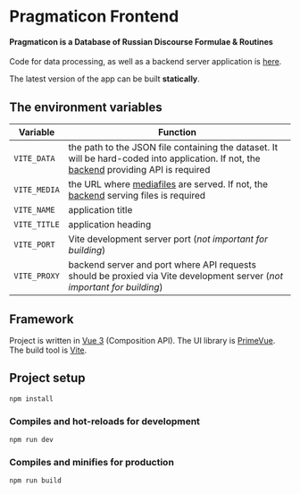# Pragmaticon Frontend

#### Pragmaticon is a Database of Russian Discourse Formulae &amp; Routines

Code for data processing, as well as a backend server application is [here](https://github.com/yaskevich/pragmaticon-database). 

The latest version of the app can be built **statically**.

## The environment variables

| Variable| Function|
| ------------- |-------------|
|`VITE_DATA`| the path to the JSON file containing the dataset. It will be hard-coded into application. If not, the [backend](https://github.com/yaskevich/pragmaticon-database) providing API is required|
|`VITE_MEDIA`| the URL where [mediafiles](https://github.com/yaskevich/pragmaticon-media) are served. If not, the [backend](https://github.com/yaskevich/pragmaticon-database) serving files is required|
|`VITE_NAME`|application title|
|`VITE_TITLE`| application heading|
|`VITE_PORT`|Vite development server port (_not important for building_)|
|`VITE_PROXY`|backend server and port where API requests should be proxied via Vite development server (_not important for building_)|

## Framework

Project is written in [Vue 3](https://vitejs.dev/) (Composition API). The UI library is [PrimeVue](https://primefaces.org/primevue/). The build tool is [Vite](https://vitejs.dev/).

## Project setup

```
npm install
```

### Compiles and hot-reloads for development

```
npm run dev
```

### Compiles and minifies for production

```
npm run build
```
